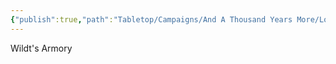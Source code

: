 ```yaml
---
{"publish":true,"path":"Tabletop/Campaigns/And A Thousand Years More/Location/Towns and Cities/Landmarks/Wildt/Wildt's Armory.md","permalink":"/tabletop/campaigns/and-a-thousand-years-more/location/towns-and-cities/landmarks/wildt/wildt-s-armory/","title":"Wildt's Armory"}
---
```



Wildt's Armory
